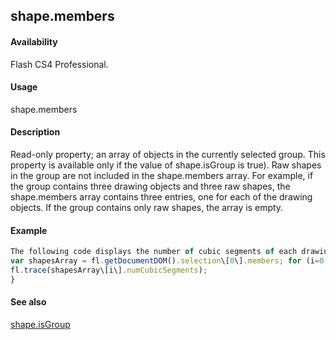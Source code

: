 ## shape.members

#### Availability

Flash CS4 Professional.

#### Usage

shape.members

#### Description

Read-only property; an array of objects in the currently selected group. This property is available only if the value of
shape.isGroup is true). Raw shapes in the group are not included in the shape.members array.
For example, if the group contains three drawing objects and three raw shapes, the shape.members array contains three entries, one for each of the drawing objects. If the group contains only raw shapes, the array is empty.

#### Example

```javascript
The following code displays the number of cubic segments of each drawing object in the currently selected group:
var shapesArray = fl.getDocumentDOM().selection\[0\].members; for (i=0; i\<shapesArray.length; i++) {
fl.trace(shapesArray\[i\].numCubicSegments);
}

```
#### See also

[shape.isGroup](../Shape_object/shape8.md)
